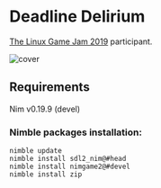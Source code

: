 Deadline Delirium
=================

[The Linux Game Jam 2019](https://itch.io/jam/linux-game-jam-2019) participant.

![cover](cover.jpg)

Requirements
------------

Nim v0.19.9 (devel)

### Nimble packages installation:

```
nimble update
nimble install sdl2_nim@#head
nimble install nimgame2@#devel
nimble install zip
```

